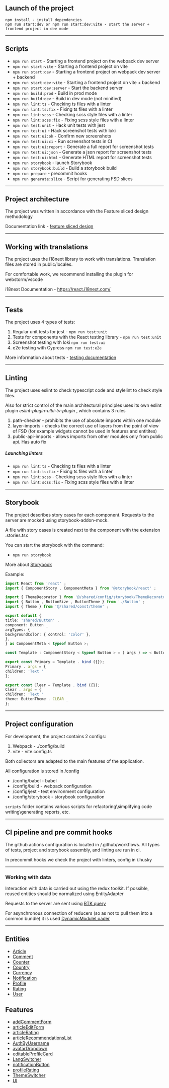 ## Launch of the project

```
npm install - install dependencies
npm run start:dev or npm run start:dev:vite - start the server + frontend project in dev mode
```

----

## Scripts

- `npm run start` - Starting a frontend project on the webpack dev server
- `npm run start:vite` - Starting a frontend project on vite
- `npm run start:dev` - Starting a frontend project on webpack dev server + backend
- `npm run start:dev:vite` - Starting a frontend project on vite + backend
- `npm run start:dev:server` - Start the backend server
- `npm run build:prod` - Build in prod mode
- `npm run build:dev` - Build in dev mode (not minified)
- `npm run lint:ts` - Checking ts files with a linter
- `npm run lint:ts:fix` - Fixing ts files with a linter
- `npm run lint:scss` - Checking scss style files with a linter
- `npm run lint:scss:fix` - Fixing scss style files with a linter
- `npm run test:unit` - Hack unit tests with jest
- `npm run test:ui` - Hack screenshot tests with loki
- `npm run test:ui:ok` - Confirm new screenshots
- `npm run test:ui:ci` - Run screenshot tests in CI
- `npm run test:ui:report` - Generate a full report for screenshot tests
- `npm run test:ui:json` - Generate a json report for screenshot tests
- `npm run test:ui:html` - Generate HTML report for screenshot tests
- `npm run storybook` - launch Storybook
- `npm run storybook:build` - Build a storybook build
- `npm run prepare` - precommit hooks
- `npm run generate:slice` - Script for generating FSD slices

----

## Project architecture

The project was written in accordance with the Feature sliced design methodology

Documentation link - [ feature sliced design ]( https://feature-sliced.design/docs/get-started/tutorial )

----

## Working with translations

The project uses the i18next library to work with translations.
Translation files are stored in public/locales.

For comfortable work, we recommend installing the plugin for webstorm/vscode

i18next Documentation - [ https://react.i18next.com/ ]( https://react.i18next.com/ )

----

## Tests

The project uses 4 types of tests:
1) Regular unit tests for jest - `npm run test:unit`
2) Tests for components with the React testing library - `npm run test:unit`
3) Screenshot testing with loki `npm run test:ui`
4) e2e testing with Cypress `npm run test:e2e`

More information about tests - [ testing documentation ]( /docs/tests.md )

----

## Linting

The project uses eslint to check typescript code and stylelint to check style files.

Also for strict control of the main architectural principles
uses its own eslint plugin *eslint-plugin-ulbi-tv-plugin* ,
which contains 3 rules
1) path-checker - prohibits the use of absolute imports within one module
2) layer-imports - checks the correct use of layers from the point of view of FSD
(for example widgets cannot be used in features and entitites)
3) public-api-imports - allows imports from other modules only from public api. Has auto fix

##### Launching linters
- `npm run lint:ts` - Checking ts files with a linter
- `npm run lint:ts:fix` - Fixing ts files with a linter
- `npm run lint:scss` - Checking scss style files with a linter
- `npm run lint:scss:fix` - Fixing scss style files with a linter

----
## Storybook

The project describes story cases for each component.
Requests to the server are mocked using storybook-addon-mock.

A file with story cases is created next to the component with the extension .stories.tsx

You can start the storybook with the command:
- `npm run storybook`

More about [ Storybook ]( /docs/storybook.md )

Example:

```typescript jsx
import React from 'react' ;
import { ComponentStory , ComponentMeta } from '@storybook/react' ;

import { ThemeDecorator } from '@/shared/config/storybook/ThemeDecorator/ThemeDecorator' ;
import { Button , ButtonSize , ButtonTheme } from './Button' ;
import { Theme } from '@/shared/const/theme' ;

export default {
title: 'shared/Button' ,
component: Button _
argTypes: {
backgroundColor: { control: 'color' },
},
} as ComponentMeta < typeof Button >;

const Template : ComponentStory < typeof Button > = ( args ) => < Button {... args } />;

export const Primary = Template . bind ({});
Primary . args = {
children: 'Text '
};

export const Clear = Template . bind ({});
Clear . args = {
children: 'Text '
theme: ButtonTheme . CLEAR _
};
```

----

## Project configuration

For development, the project contains 2 configs:
1. Webpack - ./config/build
2. vite - vite.config.ts

Both collectors are adapted to the main features of the application.

All configuration is stored in /config
- /config/babel - babel
- /config/build - webpack configuration
- /config/jest - test environment configuration
- /config/storybook - storybook configuration

`scripts` folder contains various scripts for refactoring\simplifying code writing\generating reports, etc.

----

## CI pipeline and pre commit hooks

The github actions configuration is located in /.github/workflows.
All types of tests, project and storybook assembly, and linting are run in ci.

In precommit hooks we check the project with linters, config in /.husky

----

### Working with data

Interaction with data is carried out using the redux toolkit.
If possible, reused entities should be normalized using EntityAdapter

Requests to the server are sent using [ RTK query ]( /src/shared/api/rtkApi.ts )

For asynchronous connection of reducers (so as not to pull them into a common bundle) it is used
[ DynamicModuleLoader ]( /src/shared/lib/components/DynamicModuleLoader/DynamicModuleLoader.tsx )

----

## Entities

- [ Article ]( /src/entities/Article )
- [ Comment ]( /src/entities/Comment )
- [ Counter ]( /src/entities/Counter )
- [ Country ]( /src/entities/Country )
- [ Currency ]( /src/entities/Currency )
- [ Notification ]( /src/entities/Notification )
- [ Profile ]( /src/entities/Profile )
- [ Rating ]( /src/entities/Rating )
- [ User ]( /src/entities/User )

## Features

- [ addCommentForm ]( /src/features/addCommentForm )
- [ articleEditForm ]( /src/features/articleEditForm )
- [ articleRating ]( /src/features/articleRating )
- [ articleRecommendationsList ]( /src/features/articleRecommendationsList )
- [ AuthByUsername ]( /src/features/AuthByUsername )
- [ avatarDropdown ]( /src/features/avatarDropdown )
- [ editableProfileCard ]( /src/features/editableProfileCard )
- [ LangSwitcher ]( /src/features/LangSwitcher )
- [ notificationButton ]( /src/features/notificationButton )
- [ profileRating ]( /src/features/profileRating )
- [ ThemeSwitcher ]( /src/features/ThemeSwitcher )
- [ UI ]( /src/features/UI )


